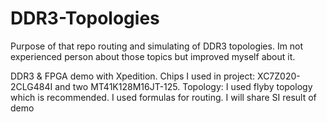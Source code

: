 # DDR3-Topologies
Purpose of that repo routing and simulating of DDR3 topologies.
Im not experienced person about those topics but improved myself about it. 

DDR3 & FPGA demo with Xpedition.
Chips I used in project:
XC7Z020-2CLG484I and two MT41K128M16JT-125.
Topology:
I used flyby topology which is recommended.
I used formulas for routing.
I will share SI result of demo

